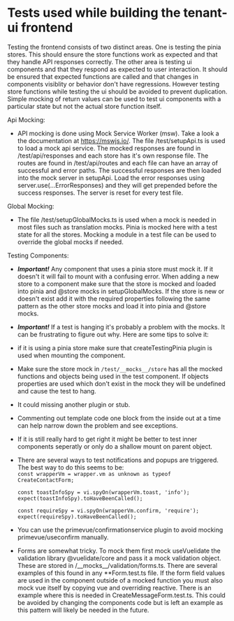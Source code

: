 # Tests used while building the tenant-ui frontend

Testing the frontend consists of two distinct areas. One is testing the pinia stores. This should ensure the store functions work as expected and that they handle API responses correctly. The other area is testing ui components and that they respond as expected to user interaction. It should be ensured that expected functions are called and that changes in components visiblity or behavior don't have regressions. However testing store functions while testing the ui should be avoided to prevent duplication. Simple mocking of return values can be used to test ui components with a particular state but not the actual store function itself.

Api Mocking:

- API mocking is done using Mock Service Worker (msw). Take a look a the documentation at https://mswjs.io/.
  The file /test/setupApi.ts is used to load a mock api service. The mocked responses are found in /test/api/responses and each store has it's own response file. The routes are found in /test/api/routes and each file can have an array of successful and error paths. The successful responses are then loaded into the mock server in setupApi. Load the error responses using server.use(...ErrorResponses) and they will get prepended before the success responses. The server is reset for every test file.

Global Mocking:

- The file /test/setupGlobalMocks.ts is used when a mock is needed in most files such as translation mocks. Pinia is mocked here with a test state for all the stores. Mocking a module in a test file can be used to override the global mocks if needed.

Testing Components:

- **_Important!_** Any component that uses a pinia store must mock it. If it doesn't it will fail to mount with a confusing error. When adding a new store to a component make sure that the store is mocked and loaded into pinia and @store mocks in setupGlobalMocks. If the store is new or doesn't exist add it with the required properties following the same pattern as the other store mocks and load it into pinia and @store mocks.

- **_Important!_** If a test is hanging it's probably a problem with the mocks. It can be frustrating to figure out why. Here are some tips to solve it:
- if it is using a pinia store make sure that createTestingPinia plugin is used when mounting the component.
- Make sure the store mock in `/test/__mocks__/store` has all the mocked functions and objects being used in the test component. If objects properties are used which don't exist in the mock they will be undefined and cause the test to hang.
- It could missing another plugin or stub.
- Commenting out template code one block from the inside out at a time can help narrow down the problem and see exceptions.
- If it is still really hard to get right it might be better to test inner components seperatly or only do a shallow mount on parent object.

- There are several ways to test notifications and popups are triggered. The best way to do this seems to be: \
  `const wrapperVm = wrapper.vm as unknown as typeof CreateContactForm; `

  `const toastInfoSpy = vi.spyOn(wrapperVm.toast, 'info');` \
  `expect(toastInfoSpy).toHaveBeenCalled();`

  `const requireSpy = vi.spyOn(wrapperVm.confirm, 'require');` \
  `expect(requireSpy).toHaveBeenCalled();`

- You can use the primevue/confirmationservice plugin to avoid mocking primevue/useconfirm manually.

- Forms are somewhat tricky. To mock them first mock useVuelidate the validation library @vuelidate/core and pass it a mock validation object. These are stored in /\_\_mocks\_\_/validation/forms.ts. There are several examples of this found in any \*\*Form.test.ts file. If the form field values are used in the component outside of a mocked function you must also mock vue itself by copying vue and overriding reactive. There is an example where this is needed in CreateMessageForm.test.ts. This could be avoided by changing the components code but is left an example as this pattern will likely be needed in the future.

